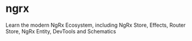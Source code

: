 # ngrx
Learn the modern NgRx Ecosystem, including NgRx Store, Effects, Router Store, NgRx Entity, DevTools and Schematics

